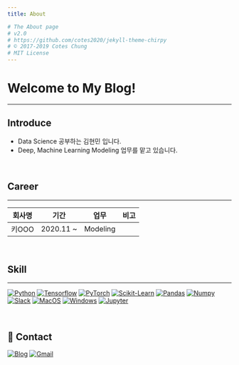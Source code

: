 ```yaml
---
title: About

# The About page
# v2.0
# https://github.com/cotes2020/jekyll-theme-chirpy
# © 2017-2019 Cotes Chung
# MIT License
---
```


# Welcome to My Blog!
---
## Introduce
- Data Science 공부하는 김현민 입니다.
- Deep, Machine Learning Modeling 업무를 맡고 있습니다.

<br>

## Career
---

|**회사명**|**기간**|**업무**|**비고**|
|---|---|---|---|
|키OOO|2020.11 ~ |Modeling||

<br>

## Skill 
---
[![Python](https://img.shields.io/badge/Python-3766AB?style=flat-square&logo=Python&logoColor=white)](https://img.shields.io/badge/Python-3766AB?style=flat-square&logo=Python&logoColor=white) [![Tensorflow](https://img.shields.io/badge/TensorFlow-FF6F00?style=flat-square&logo=TensorFlow&logoColor=white)](https://img.shields.io/badge/TensorFlow-FF6F00?style=flat-square&logo=TensorFlow&logoColor=white) [![PyTorch](https://img.shields.io/badge/PyTorch-EE4C2C?style=flat-square&logo=Pytorch&logoColor=white)](https://img.shields.io/badge/PyTorch-EE4C2C?style=flat-square&logo=Pytorch&logoColor=white) [![Scikit-Learn](https://img.shields.io/badge/ScikitLearn-F7931E?style=flat-square&logo=Scikit-Learn&logoColor=white)](https://img.shields.io/badge/ScikitLearn-F7931E?style=flat-square&logo=Scikit-Learn&logoColor=white) [![Pandas](https://img.shields.io/badge/Pandas-150458?style=flat-square&logo=pandas&logoColor=white)](https://img.shields.io/badge/Pandas-150458?style=flat-square&logo=pandas&logoColor=white) [![Numpy](https://img.shields.io/badge/Numpy-013243?style=flat-square&logo=Numpy&logoColor=white)](https://img.shields.io/badge/Numpy-013243?style=flat-square&logo=Numpy&logoColor=white) [![Slack](https://img.shields.io/badge/Slack-4A154B?style=flat-square&logo=Slack&logoColor=white)](https://img.shields.io/badge/Slack-4A154B?style=flat-square&logo=Slack&logoColor=white)
 [![MacOS](https://img.shields.io/badge/MacOS-000000?style=flat-square&logo=macOS&logoColor=white)](https://img.shields.io/badge/MacOS-000000?style=flat-square&logo=macOS&logoColor=white) [![Windows](https://img.shields.io/badge/Windows-0078D6?style=flat-square&logo=Windows&logoColor=white)](https://img.shields.io/badge/Windows-0078D6?style=flat-square&logo=Windows&logoColor=white) [![Jupyter](https://img.shields.io/badge/Jupyter-F37626?style=flat-square&logo=Jupyter&logoColor=white)](https://img.shields.io/badge/Jupyter-F37626?style=flat-square&logo=Jupyter&logoColor=white)

<br>

## :iphone: Contact

[![Blog](http://img.shields.io/badge/-Blog-655ced?style=flat&logo=github&link=https://hmkim312.github.io)](https://hmkim312.github.io) [![Gmail](http://img.shields.io/badge/-Gmail-d14836?style=flat&logo=Gmail&logoColor=white&link=mailto:sanarial312@gmail.com)](mailto:sararial312@gmail.com)

<br>

